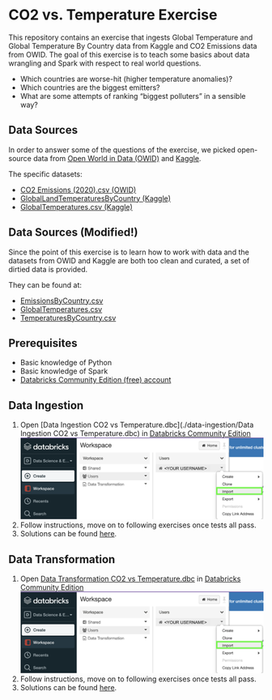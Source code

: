 # CO2 vs. Temperature Exercise
This repository contains an exercise that ingests Global Temperature and Global Temperature By Country data from Kaggle and CO2 Emissions data from OWID. The goal of this exercise is to teach some basics about data wrangling and Spark with respect to real world questions.

* Which countries are worse-hit (higher temperature anomalies)?
* Which countries are the biggest emitters?
* What are some attempts of ranking “biggest polluters” in a sensible way?

## Data Sources
In order to answer some of the questions of the exercise, we picked open-source data from [Open World in Data (OWID)](https://github.com/owid/owid-datasets/tree/0f47d280d298694c50b82db98daa94cd6e867d2e/datasets/CO2%20emissions%20(Aggregate%20dataset%20(2020))) and [Kaggle](https://www.kaggle.com/berkeleyearth/climate-change-earth-surface-temperature-data).

The specific datasets:
* [CO2 Emissions (2020).csv (OWID)](https://github.com/owid/owid-datasets/blob/0f47d280d298694c50b82db98daa94cd6e867d2e/datasets/CO2%20emissions%20(Aggregate%20dataset%20(2020))/CO2%20emissions%20(Aggregate%20dataset%20(2020)).csv)
* [GlobalLandTemperaturesByCountry (Kaggle)](https://www.kaggle.com/berkeleyearth/climate-change-earth-surface-temperature-data?select=GlobalLandTemperaturesByCountry.csv)
* [GlobalTemperatures.csv (Kaggle)](https://www.kaggle.com/berkeleyearth/climate-change-earth-surface-temperature-data?select=GlobalTemperatures.csv)

## Data Sources (Modified!)
Since the point of this exercise is to learn how to work with data and the datasets from OWID and Kaggle are both too clean and curated, a set of dirtied data is provided.

They can be found at:
* [EmissionsByCountry.csv](https://raw.githubusercontent.com/data-derp/exercise-co2-vs-temperature/master/data-ingestion/input-data/EmissionsByCountry.csv)
* [GlobalTemperatures.csv](https://raw.githubusercontent.com/data-derp/exercise-co2-vs-temperature/master/data-ingestion/input-data/GlobalTemperatures.csv)
* [TemperaturesByCountry.csv](https://raw.githubusercontent.com/data-derp/exercise-co2-vs-temperature/master/data-ingestion/input-data/TemperaturesByCountry.csv)

## Prerequisites
* Basic knowledge of Python
* Basic knowledge of Spark
* [Databricks Community Edition (free) account](https://community.cloud.databricks.com/)

## Data Ingestion
1. Open [Data Ingestion CO2 vs Temperature.dbc](./data-ingestion/Data Ingestion CO2 vs Temperature.dbc) in [Databricks Community Edition](https://community.cloud.databricks.com/)
![databricks-import](databricks-import.png)
2. Follow instructions, move on to following exercises once tests all pass.
3. Solutions can be found [here](./data-ingestion/Data%20Ingestion%20CO2%20vs%20Temperature%20Solutions.dbc).

## Data Transformation
1. Open [Data Transformation CO2 vs Temperature.dbc](./data-transformation/Data%20Transformation%20CO2%20vs%20Temperature.dbc) in [Databricks Community Edition](https://community.cloud.databricks.com/)
   ![databricks-import](databricks-import.png)
2. Follow instructions, move on to following exercises once tests all pass.
3. Solutions can be found [here](./data-transformation/Data%20Transformation%20CO2%20vs%20Temperature%20Solutions.dbc).
